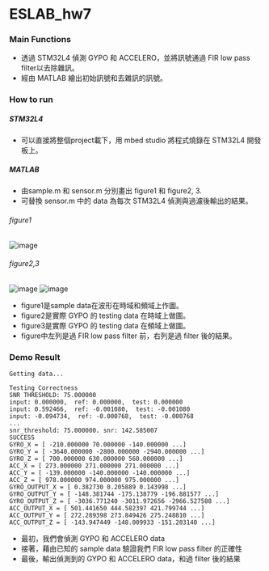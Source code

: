 # ESLAB_hw7

### Main Functions
* 透過 STM32L4 偵測 GYPO 和 ACCELERO，並將訊號通過 FIR low pass filter以去除雜訊。
* 經由 MATLAB 繪出初始訊號和去雜訊的訊號。

### How to run

##### STM32L4
* 可以直接將整個project載下，用 mbed studio 將程式燒錄在 STM32L4 開發板上。

##### MATLAB
* 由sample.m 和 sensor.m 分別畫出 figure1 和 figure2, 3.
* 可替換 sensor.m 中的 data 為每次 STM32L4 偵測與過濾後輸出的結果。

###### figure1
  ![image](https://user-images.githubusercontent.com/71332212/144066670-0a1dbcd6-9ac9-4dd6-a173-beb986bf4103.png)

###### figure2,3
  ![image](https://user-images.githubusercontent.com/71332212/144066694-e3e0c225-5005-4bba-bcf8-a96bcd8f7472.png)
  ![image](https://user-images.githubusercontent.com/71332212/144066725-cda6b853-9992-4e82-bded-a788eb175b8d.png)

* figure1是sample data在波形在時域和頻域上作圖。
* figure2是實際 GYPO 的 testing data 在時域上做圖。
* figure3是實際 GYPO 的 testing data 在頻域上做圖。
* figure中左列是過 FIR low pass filter 前，右列是過 filter 後的結果。


### Demo Result

```
Getting data...

Testing Correctness
SNR THRESHOLD: 75.000000
input: 0.000000,  ref: 0.000000,  test: 0.000000
input: 0.592466,  ref: -0.001080,  test: -0.001080
input: -0.094734,  ref: -0.000768,  test: -0.000768
...
snr_threshold: 75.000000. snr: 142.585007
SUCCESS
GYRO_X = [ -210.000000 70.000000 -140.000000 ...]
GYRO_Y = [ -3640.000000 -2800.000000 -2940.000000 ...]
GYRO_Z = [ 700.000000 630.000000 560.000000 ...]
ACC_X = [ 273.000000 271.000000 271.000000 ...]
ACC_Y = [ -139.000000 -140.000000 -140.000000 ...]
ACC_Z = [ 978.000000 974.000000 975.000000 ...]
GYRO_OUTPUT_X = [ 0.382730 0.205889 0.143998 ...]
GYRO_OUTPUT_Y = [ -148.381744 -175.138779 -196.881577 ...]
GYRO_OUTPUT_Z = [ -3036.771240 -3011.972656 -2966.527588 ...]
ACC_OUTPUT_X = [ 501.441650 444.582397 421.799744 ...]
ACC_OUTPUT_Y = [ 272.289398 273.849426 275.248810 ...]
ACC_OUTPUT_Z = [ -143.947449 -148.009933 -151.203140 ...]
```

* 最初，我們會偵測 GYPO 和 ACCELERO data
* 接著，藉由已知的 sample data 驗證我們 FIR low pass filter 的正確性
* 最後，輸出偵測到的 GYPO 和 ACCELERO data，和過 filter 後的結果
